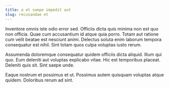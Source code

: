 ```yaml
---
title: a et saepe impedit aut
slug: recusandae et
---
```


Inventore omnis iste odio error sed. Officiis dicta quis minima non est quo non officia. Quae cum accusantium id atque quia porro. Totam aut ratione cum velit beatae est nesciunt animi. Delectus soluta enim laborum tempora consequatur est nihil. Sint totam quos culpa voluptas iusto rerum.

Assumenda doloremque consequatur quidem officiis dicta aliquid. Illum qui quo. Eum deleniti aut voluptas explicabo vitae. Hic est temporibus placeat. Deleniti quis sit. Sint saepe unde.

Eaque nostrum et possimus et ut. Possimus autem quisquam voluptas atque quidem. Doloribus rerum ad sint.
